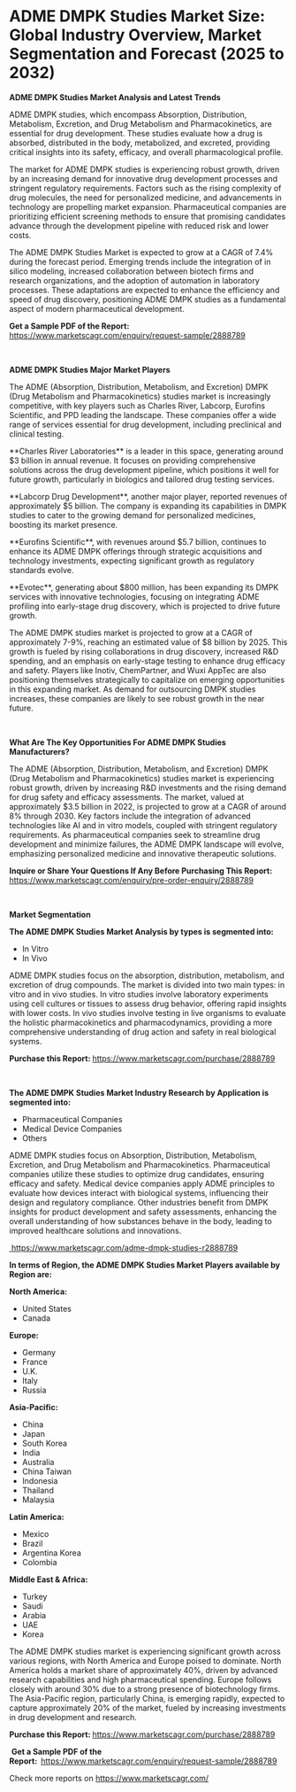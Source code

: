 <p><h1>ADME DMPK Studies Market Size: Global Industry Overview, Market Segmentation and Forecast (2025 to 2032)</h1></p><p><strong>ADME DMPK Studies Market Analysis and Latest Trends</strong></p>
<p><p>ADME DMPK studies, which encompass Absorption, Distribution, Metabolism, Excretion, and Drug Metabolism and Pharmacokinetics, are essential for drug development. These studies evaluate how a drug is absorbed, distributed in the body, metabolized, and excreted, providing critical insights into its safety, efficacy, and overall pharmacological profile. </p><p>The market for ADME DMPK studies is experiencing robust growth, driven by an increasing demand for innovative drug development processes and stringent regulatory requirements. Factors such as the rising complexity of drug molecules, the need for personalized medicine, and advancements in technology are propelling market expansion. Pharmaceutical companies are prioritizing efficient screening methods to ensure that promising candidates advance through the development pipeline with reduced risk and lower costs.</p><p>The ADME DMPK Studies Market is expected to grow at a CAGR of 7.4% during the forecast period. Emerging trends include the integration of in silico modeling, increased collaboration between biotech firms and research organizations, and the adoption of automation in laboratory processes. These adaptations are expected to enhance the efficiency and speed of drug discovery, positioning ADME DMPK studies as a fundamental aspect of modern pharmaceutical development.</p></p>
<p><strong>Get a Sample PDF of the Report:&nbsp;</strong> <a href="https://www.marketscagr.com/enquiry/request-sample/2888789?utm_campaign=2468&utm_medium=2&utm_source=Github&utm_content=ia&utm_term=14032025&utm_id=adme-dmpk-studies">https://www.marketscagr.com/enquiry/request-sample/2888789</a></p>
<p>&nbsp;</p>
<p><strong>ADME DMPK Studies Major Market Players</strong></p>
<p><p>The ADME (Absorption, Distribution, Metabolism, and Excretion) DMPK (Drug Metabolism and Pharmacokinetics) studies market is increasingly competitive, with key players such as Charles River, Labcorp, Eurofins Scientific, and PPD leading the landscape. These companies offer a wide range of services essential for drug development, including preclinical and clinical testing.</p><p>**Charles River Laboratories** is a leader in this space, generating around $3 billion in annual revenue. It focuses on providing comprehensive solutions across the drug development pipeline, which positions it well for future growth, particularly in biologics and tailored drug testing services.</p><p>**Labcorp Drug Development**, another major player, reported revenues of approximately $5 billion. The company is expanding its capabilities in DMPK studies to cater to the growing demand for personalized medicines, boosting its market presence.</p><p>**Eurofins Scientific**, with revenues around $5.7 billion, continues to enhance its ADME DMPK offerings through strategic acquisitions and technology investments, expecting significant growth as regulatory standards evolve.</p><p>**Evotec**, generating about $800 million, has been expanding its DMPK services with innovative technologies, focusing on integrating ADME profiling into early-stage drug discovery, which is projected to drive future growth.</p><p>The ADME DMPK studies market is projected to grow at a CAGR of approximately 7-9%, reaching an estimated value of $8 billion by 2025. This growth is fueled by rising collaborations in drug discovery, increased R&D spending, and an emphasis on early-stage testing to enhance drug efficacy and safety. Players like Inotiv, ChemPartner, and Wuxi AppTec are also positioning themselves strategically to capitalize on emerging opportunities in this expanding market. As demand for outsourcing DMPK studies increases, these companies are likely to see robust growth in the near future.</p></p>
<p>&nbsp;</p>
<p><strong>What Are The Key Opportunities For ADME DMPK Studies Manufacturers?</strong></p>
<p><p>The ADME (Absorption, Distribution, Metabolism, and Excretion) DMPK (Drug Metabolism and Pharmacokinetics) studies market is experiencing robust growth, driven by increasing R&D investments and the rising demand for drug safety and efficacy assessments. The market, valued at approximately $3.5 billion in 2022, is projected to grow at a CAGR of around 8% through 2030. Key factors include the integration of advanced technologies like AI and in vitro models, coupled with stringent regulatory requirements. As pharmaceutical companies seek to streamline drug development and minimize failures, the ADME DMPK landscape will evolve, emphasizing personalized medicine and innovative therapeutic solutions.</p></p>
<p><strong>Inquire or Share Your Questions If Any Before Purchasing This Report:</strong> <a href="https://www.marketscagr.com/enquiry/pre-order-enquiry/2888789?utm_campaign=2468&utm_medium=2&utm_source=Github&utm_content=ia&utm_term=14032025&utm_id=adme-dmpk-studies">https://www.marketscagr.com/enquiry/pre-order-enquiry/2888789</a></p>
<p>&nbsp;</p>
<p><strong>Market Segmentation</strong></p>
<p><strong>The ADME DMPK Studies Market Analysis by types is segmented into:</strong></p>
<p><ul><li>In Vitro</li><li>In Vivo</li></ul></p>
<p><p>ADME DMPK studies focus on the absorption, distribution, metabolism, and excretion of drug compounds. The market is divided into two main types: in vitro and in vivo studies. In vitro studies involve laboratory experiments using cell cultures or tissues to assess drug behavior, offering rapid insights with lower costs. In vivo studies involve testing in live organisms to evaluate the holistic pharmacokinetics and pharmacodynamics, providing a more comprehensive understanding of drug action and safety in real biological systems.</p></p>
<p><strong>Purchase this Report:&nbsp;</strong><a href="https://www.marketscagr.com/purchase/2888789?utm_campaign=2468&utm_medium=2&utm_source=Github&utm_content=ia&utm_term=14032025&utm_id=adme-dmpk-studies">https://www.marketscagr.com/purchase/2888789</a></p>
<p>&nbsp;</p>
<p><strong>The ADME DMPK Studies Market Industry Research by Application is segmented into:</strong></p>
<p><ul><li>Pharmaceutical Companies</li><li>Medical Device Companies</li><li>Others</li></ul></p>
<p><p>ADME DMPK studies focus on Absorption, Distribution, Metabolism, Excretion, and Drug Metabolism and Pharmacokinetics. Pharmaceutical companies utilize these studies to optimize drug candidates, ensuring efficacy and safety. Medical device companies apply ADME principles to evaluate how devices interact with biological systems, influencing their design and regulatory compliance. Other industries benefit from DMPK insights for product development and safety assessments, enhancing the overall understanding of how substances behave in the body, leading to improved healthcare solutions and innovations.</p></p>
<p><a href="https://www.marketscagr.com/adme-dmpk-studies-r2888789?utm_campaign=2468&utm_medium=2&utm_source=Github&utm_content=ia&utm_term=14032025&utm_id=adme-dmpk-studies">&nbsp;https://www.marketscagr.com/adme-dmpk-studies-r2888789</a></p>
<p><strong>In terms of Region, the ADME DMPK Studies Market Players available by Region are:</strong></p>
<p>
    <p> <strong> North America: </strong>
        <ul>
            <li>United States</li>
            <li>Canada</li>
        </ul>
        </p> 
    <p> <strong> Europe: </strong>
        <ul>
            <li>Germany</li>
            <li>France</li>
            <li>U.K.</li>
            <li>Italy</li>
            <li>Russia</li>
        </ul>
        </p> 
    <p> <strong> Asia-Pacific: </strong>
        <ul>
            <li>China</li>
            <li>Japan</li>
            <li>South Korea</li>
            <li>India</li>
            <li>Australia</li>
            <li>China Taiwan</li>
            <li>Indonesia</li>
            <li>Thailand</li>
            <li>Malaysia</li>
        </ul>
        </p> 
    <p> <strong> Latin America: </strong>
        <ul>
            <li>Mexico</li>
            <li>Brazil</li>
            <li>Argentina Korea</li>
            <li>Colombia</li>
        </ul>
        </p> 
    <p> <strong> Middle East & Africa: </strong>
        <ul>
            <li>Turkey</li>
            <li>Saudi</li>
            <li>Arabia</li>
            <li>UAE</li>
            <li>Korea</li>
        </ul>
    </p>
    </p>
<p><p>The ADME DMPK studies market is experiencing significant growth across various regions, with North America and Europe poised to dominate. North America holds a market share of approximately 40%, driven by advanced research capabilities and high pharmaceutical spending. Europe follows closely with around 30% due to a strong presence of biotechnology firms. The Asia-Pacific region, particularly China, is emerging rapidly, expected to capture approximately 20% of the market, fueled by increasing investments in drug development and research.</p></p>
<p><strong>Purchase this Report: </strong><a href="https://www.marketscagr.com/purchase/2888789?utm_campaign=2468&utm_medium=2&utm_source=Github&utm_content=ia&utm_term=14032025&utm_id=adme-dmpk-studies">https://www.marketscagr.com/purchase/2888789</a></p>
<p>&nbsp;<strong>Get a Sample PDF of the Report:&nbsp;&nbsp;</strong><a href="https://www.marketscagr.com/enquiry/request-sample/2888789?utm_campaign=2468&utm_medium=2&utm_source=Github&utm_content=ia&utm_term=14032025&utm_id=adme-dmpk-studies">https://www.marketscagr.com/enquiry/request-sample/2888789</a></p>
<p><strong></strong></p>
<p>Check more reports on <a href="https://www.marketscagr.com/?utm_campaign=2468&utm_medium=2&utm_source=Github&utm_content=ia&utm_term=14032025&utm_id=adme-dmpk-studies">https://www.marketscagr.com/</a></p>
